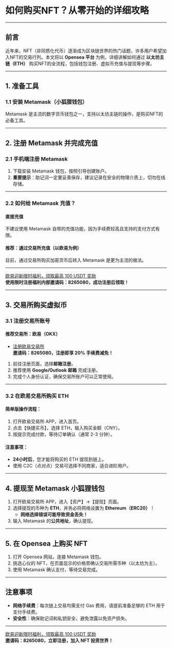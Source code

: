 # 如何购买NFT？从零开始的详细攻略

---



## 前言

近年来，NFT（非同质化代币）逐渐成为区块链世界的热门话题，许多用户希望加入NFT的交易行列。本文将以 **Opensea 平台** 为例，详细讲解如何通过 **以太坊主链（ETH）** 购买NFT的全流程，包括钱包注册、虚拟币充值与提现等步骤。

---

## 1. 准备工具

### 1.1 安装 Metamask（小狐狸钱包）

Metamask 是主流的数字货币钱包之一，支持以太坊主链的操作，是购买NFT的必备工具。

---

## 2. 注册 Metamask 并完成充值

### 2.1 手机端注册 Metamask

1. 下载安装 Metamask 钱包，按照引导创建账户。  
2. **重要提示**：助记词一定要妥善保存，建议记录在安全的物理介质上，切勿在线存储。


---

### 2.2 如何给 Metamask 充值？

#### 直接充值
不建议使用 Metamask 自带的充值功能，因为手续费较高且支持的支付方式有限。

#### 推荐：通过交易所充值（以欧易为例）
目前，通过交易所购买加密货币后转入 Metamask 是更为主流的做法。

---
[欧易迎新限时福利，领取最高 100 USDT 奖励](https://bit.ly/OKXe)  
**使用限时注册福利内部邀请码：8265080，成功注册后领取！**

---
## 3. 交易所购买虚拟币

### 3.1 注册交易所账号

#### 推荐交易所：欧易（OKX）
- [注册欧易交易所](https://bit.ly/OKXe)  
  **邀请码：8265080，注册即享 20% 手续费减免！**

1. 前往注册页面，选择**邮箱注册**。  
2. 推荐使用 **Google/Outlook 邮箱** 完成注册。  
3. 完成个人身份认证，确保交易所账户可以正常使用。

---

### 3.2 在欧易交易所购买 ETH

#### 简单版操作流程：
1. 打开欧易交易所 APP，进入首页。  
2. 点击【快捷买币】，选择 ETH，输入购买金额（CNY）。  
3. 按提示完成付款，等待订单确认（通常 2-3 分钟）。  

#### 注意事项：
- **24小时后**，您才能将购买的 ETH 提现到链上。  
- 使用 C2C（点对点）交易可选择不同商家，适合进阶用户。

---

## 4. 提现至 Metamask 小狐狸钱包

1. 打开欧易交易所 APP，进入【资产】→【提现】页面。  
2. 选择提现的币种为 **ETH**，并务必将网络设置为 **Ethereum（ERC20）**！  
   - **网络选择错误可能导致资金丢失！**
3. 输入 Metamask 的**公共地址**，确认提现。

---

## 5. 在 Opensea 上购买 NFT

1. 打开 Opensea 网站，连接 Metamask 钱包。  
2. 挑选心仪的 NFT，在页面显示的价格旁确认交易所需币种（以太坊为主）。  
3. 使用 Metamask 确认支付，等待交易完成。

---

## 注意事项

- **网络手续费**：每次链上交易均需支付 Gas 费用，请提前准备足够的 ETH 用于支付手续费。  
- **安全性**：确保助记词和私钥安全，避免泄露以免资产损失。  

---

[欧易迎新限时福利，领取最高 100 USDT 奖励](https://bit.ly/OKXe)  
**邀请码：8265080，立即注册，加入 NFT 投资世界！**
